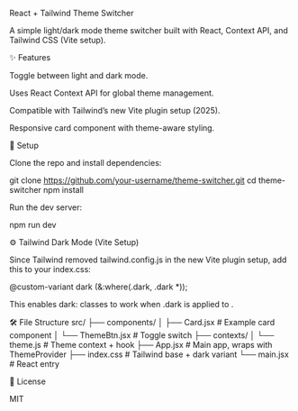 React + Tailwind Theme Switcher

A simple light/dark mode theme switcher built with React, Context API, and Tailwind CSS (Vite setup).

✨ Features

Toggle between light and dark mode.

Uses React Context API for global theme management.

Compatible with Tailwind’s new Vite plugin setup (2025).

Responsive card component with theme-aware styling.

🚀 Setup

Clone the repo and install dependencies:

git clone https://github.com/your-username/theme-switcher.git
cd theme-switcher
npm install


Run the dev server:

npm run dev

⚙️ Tailwind Dark Mode (Vite Setup)

Since Tailwind removed tailwind.config.js in the new Vite plugin setup, add this to your index.css:

@custom-variant dark (&:where(.dark, .dark *));


This enables dark: classes to work when .dark is applied to <html>.

🛠️ File Structure
src/
 ├── components/
 │   ├── Card.jsx        # Example card component
 │   └── ThemeBtn.jsx    # Toggle switch
 ├── contexts/
 │   └── theme.js        # Theme context + hook
 ├── App.jsx             # Main app, wraps with ThemeProvider
 ├── index.css           # Tailwind base + dark variant
 └── main.jsx            # React entry


📄 License

MIT
